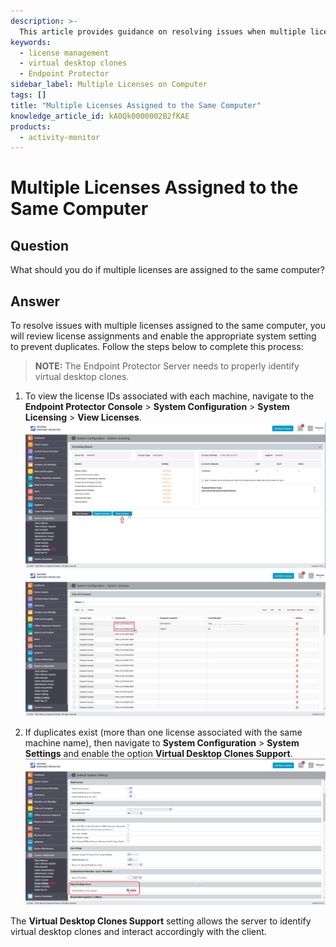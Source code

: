 ```yaml
---
description: >-
  This article provides guidance on resolving issues when multiple licenses are assigned to the same computer by reviewing license assignments and enabling the appropriate system settings.
keywords:
  - license management
  - virtual desktop clones
  - Endpoint Protector
sidebar_label: Multiple Licenses on Computer
tags: []
title: "Multiple Licenses Assigned to the Same Computer"
knowledge_article_id: kA0Qk0000002B2fKAE
products:
  - activity-monitor
---
```


# Multiple Licenses Assigned to the Same Computer

## Question

What should you do if multiple licenses are assigned to the same computer?

## Answer

To resolve issues with multiple licenses assigned to the same computer, you will review license assignments and enable the appropriate system setting to prevent duplicates. Follow the steps below to complete this process:

> **NOTE:** The Endpoint Protector Server needs to properly identify virtual desktop clones.

1. To view the license IDs associated with each machine, navigate to the **Endpoint Protector Console** > **System Configuration** > **System Licensing** > **View Licenses**.  
   ![View Licenses screen in System Licensing](./images/servlet_image_c18781dc37ee.png)  
   ![List of licenses assigned to computers](./images/servlet_image_e566e333ee45.png)

2. If duplicates exist (more than one license associated with the same machine name), then navigate to **System Configuration** > **System Settings** and enable the option **Virtual Desktop Clones Support**.  
   ![Virtual Desktop Clones Support option in System Settings](./images/servlet_image_6774db6198b6.png)

The **Virtual Desktop Clones Support** setting allows the server to identify virtual desktop clones and interact accordingly with the client.